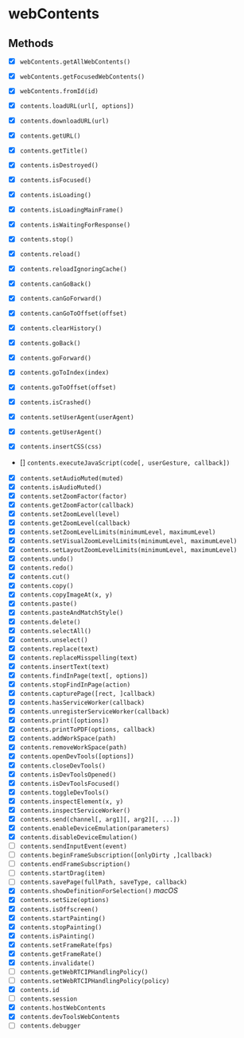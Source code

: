 # webContents

## Methods

- [x] `webContents.getAllWebContents()`
- [x] `webContents.getFocusedWebContents()`
- [x] `webContents.fromId(id)`

- [x] `contents.loadURL(url[, options])`
- [x] `contents.downloadURL(url)`
- [x] `contents.getURL()`
- [x] `contents.getTitle()`
- [x] `contents.isDestroyed()`
- [x] `contents.isFocused()`
- [x] `contents.isLoading()`
- [x] `contents.isLoadingMainFrame()`
- [x] `contents.isWaitingForResponse()`
- [x] `contents.stop()`
- [x] `contents.reload()`
- [x] `contents.reloadIgnoringCache()`
- [x] `contents.canGoBack()`
- [x] `contents.canGoForward()`
- [x] `contents.canGoToOffset(offset)`
- [x] `contents.clearHistory()`
- [x] `contents.goBack()`
- [x] `contents.goForward()`
- [x] `contents.goToIndex(index)`
- [x] `contents.goToOffset(offset)`
- [x] `contents.isCrashed()`
- [x] `contents.setUserAgent(userAgent)`
- [x] `contents.getUserAgent()`
- [x] `contents.insertCSS(css)`
- [] `contents.executeJavaScript(code[, userGesture, callback])`
- [x] `contents.setAudioMuted(muted)`
- [x] `contents.isAudioMuted()`
- [x] `contents.setZoomFactor(factor)`
- [x] `contents.getZoomFactor(callback)`
- [x] `contents.setZoomLevel(level)`
- [x] `contents.getZoomLevel(callback)`
- [x] `contents.setZoomLevelLimits(minimumLevel, maximumLevel)`
- [x] `contents.setVisualZoomLevelLimits(minimumLevel, maximumLevel)`
- [x] `contents.setLayoutZoomLevelLimits(minimumLevel, maximumLevel)`
- [x] `contents.undo()`
- [x] `contents.redo()`
- [x] `contents.cut()`
- [x] `contents.copy()`
- [x] `contents.copyImageAt(x, y)`
- [x] `contents.paste()`
- [x] `contents.pasteAndMatchStyle()`
- [x] `contents.delete()`
- [x] `contents.selectAll()`
- [x] `contents.unselect()`
- [x] `contents.replace(text)`
- [x] `contents.replaceMisspelling(text)`
- [x] `contents.insertText(text)`
- [x] `contents.findInPage(text[, options])`
- [x] `contents.stopFindInPage(action)`
- [x] `contents.capturePage([rect, ]callback)`
- [x] `contents.hasServiceWorker(callback)`
- [x] `contents.unregisterServiceWorker(callback)`
- [x] `contents.print([options])`
- [x] `contents.printToPDF(options, callback)`
- [x] `contents.addWorkSpace(path)`
- [x] `contents.removeWorkSpace(path)`
- [x] `contents.openDevTools([options])`
- [x] `contents.closeDevTools()`
- [x] `contents.isDevToolsOpened()`
- [x] `contents.isDevToolsFocused()`
- [x] `contents.toggleDevTools()`
- [x] `contents.inspectElement(x, y)`
- [x] `contents.inspectServiceWorker()`
- [x] `contents.send(channel[, arg1][, arg2][, ...])`
- [x] `contents.enableDeviceEmulation(parameters)`
- [x] `contents.disableDeviceEmulation()`
- [ ] `contents.sendInputEvent(event)`
- [ ] `contents.beginFrameSubscription([onlyDirty ,]callback)`
- [ ] `contents.endFrameSubscription()`
- [ ] `contents.startDrag(item)`
- [ ] `contents.savePage(fullPath, saveType, callback)`
- [x] `contents.showDefinitionForSelection()` _macOS_
- [x] `contents.setSize(options)`
- [x] `contents.isOffscreen()`
- [x] `contents.startPainting()`
- [x] `contents.stopPainting()`
- [x] `contents.isPainting()`
- [x] `contents.setFrameRate(fps)`
- [x] `contents.getFrameRate()`
- [x] `contents.invalidate()`
- [ ] `contents.getWebRTCIPHandlingPolicy()`
- [ ] `contents.setWebRTCIPHandlingPolicy(policy)`
- [x] `contents.id`
- [ ] `contents.session`
- [x] `contents.hostWebContents`
- [x] `contents.devToolsWebContents`
- [ ] `contents.debugger`
